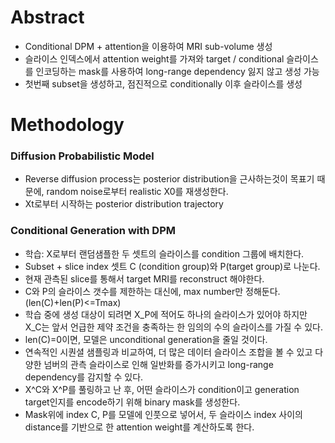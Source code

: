 # Abstract
- Conditional DPM + attention을 이용하여 MRI sub-volume 생성
- 슬라이스 인덱스에서 attention weight를 가져와 target / conditional 슬라이스를 인코딩하는 mask를 사용하여 long-range dependency 잃지 않고 생성 가능
- 첫번째 subset을 생성하고, 점진적으로 conditionally 이후 슬라이스를 생성


# Methodology
### Diffusion Probabilistic Model
- Reverse diffusion process는 posterior distribution을 근사하는것이 목표기 때문에, random noise로부터 realistic X0를 재생성한다.
- Xt로부터 시작하는 posterior distribution trajectory

### Conditional Generation with DPM
- 학습: X로부터 랜덤샘플한 두 셋트의 슬라이스를 condition 그룹에 배치한다.
- Subset + slice index 셋트 C (condition group)와 P(target group)로 나눈다.
- 현재 관측된 slice를 통해서 target MRI를 reconstruct 해야한다.
- C와 P의 슬라이스 갯수를 제한하는 대신에, max number만 정해둔다. (len(C)+len(P)<=Tmax)
- 학습 중에 생성 대상이 되려면 X_P에 적어도 하나의 슬라이스가 있어야 하지만 X_C는 앞서 언급한 제약 조건을 충족하는 한 임의의 수의 슬라이스를 가질 수 있다.
- len(C)=0이면, 모델은 unconditional generation을 줄일 것이다.
- 연속적인 시퀀셜 샘플링과 비교하여, 더 많은 데이터 슬라이스 조합을 볼 수 있고 다양한 넘버의 관측 슬라이스로 인해 일반화를 증가시키고 long-range dependency를 감지할 수 있다.
- X^C와 X^P를 풀링하고 난 후, 어떤 슬라이스가 condition이고 generation target인지를 encode하기 위해 binary mask를 생성한다.
- Mask위에 index C, P를 모델에 인풋으로 넣어서, 두 슬라이스 index 사이의 distance를 기반으로 한 attention weight를 계산하도록 한다.
